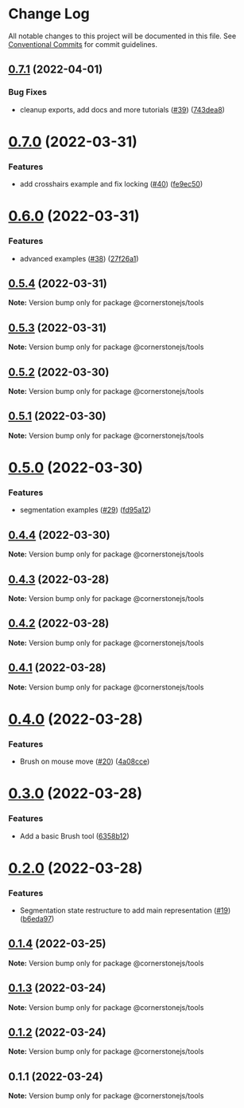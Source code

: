 # Change Log

All notable changes to this project will be documented in this file.
See [Conventional Commits](https://conventionalcommits.org) for commit guidelines.

## [0.7.1](https://github.com/PrecisionMetrics/cornerstone3d-FORPUBLIC/compare/@cornerstonejs/tools@0.7.0...@cornerstonejs/tools@0.7.1) (2022-04-01)


### Bug Fixes

* cleanup exports, add docs and more tutorials ([#39](https://github.com/PrecisionMetrics/cornerstone3d-FORPUBLIC/issues/39)) ([743dea8](https://github.com/PrecisionMetrics/cornerstone3d-FORPUBLIC/commit/743dea89c7a726c29d396756bdd991c81e561105))





# [0.7.0](https://github.com/PrecisionMetrics/cornerstone3d-FORPUBLIC/compare/@cornerstonejs/tools@0.6.0...@cornerstonejs/tools@0.7.0) (2022-03-31)


### Features

* add crosshairs example and fix locking ([#40](https://github.com/PrecisionMetrics/cornerstone3d-FORPUBLIC/issues/40)) ([fe9ec50](https://github.com/PrecisionMetrics/cornerstone3d-FORPUBLIC/commit/fe9ec50a61c16a2f3655b1dbb405fa7e2ec2438f))





# [0.6.0](https://github.com/PrecisionMetrics/cornerstone3d-FORPUBLIC/compare/@cornerstonejs/tools@0.5.4...@cornerstonejs/tools@0.6.0) (2022-03-31)


### Features

* advanced examples ([#38](https://github.com/PrecisionMetrics/cornerstone3d-FORPUBLIC/issues/38)) ([27f26a1](https://github.com/PrecisionMetrics/cornerstone3d-FORPUBLIC/commit/27f26a12a1712b7542cc66ab1d077cfb0da50a86))





## [0.5.4](https://github.com/PrecisionMetrics/cornerstone3d-FORPUBLIC/compare/@cornerstonejs/tools@0.5.3...@cornerstonejs/tools@0.5.4) (2022-03-31)

**Note:** Version bump only for package @cornerstonejs/tools





## [0.5.3](https://github.com/PrecisionMetrics/cornerstone3d-FORPUBLIC/compare/@cornerstonejs/tools@0.5.2...@cornerstonejs/tools@0.5.3) (2022-03-31)

**Note:** Version bump only for package @cornerstonejs/tools





## [0.5.2](https://github.com/PrecisionMetrics/cornerstone3d-FORPUBLIC/compare/@cornerstonejs/tools@0.5.1...@cornerstonejs/tools@0.5.2) (2022-03-30)

**Note:** Version bump only for package @cornerstonejs/tools





## [0.5.1](https://github.com/PrecisionMetrics/cornerstone3d-FORPUBLIC/compare/@cornerstonejs/tools@0.5.0...@cornerstonejs/tools@0.5.1) (2022-03-30)

**Note:** Version bump only for package @cornerstonejs/tools

# [0.5.0](https://github.com/PrecisionMetrics/cornerstone3d-FORPUBLIC/compare/@cornerstonejs/tools@0.4.4...@cornerstonejs/tools@0.5.0) (2022-03-30)

### Features

- segmentation examples ([#29](https://github.com/PrecisionMetrics/cornerstone3d-FORPUBLIC/issues/29)) ([fd95a12](https://github.com/PrecisionMetrics/cornerstone3d-FORPUBLIC/commit/fd95a12910ffe87a201d5eb94cbae32e95a8be8f))

## [0.4.4](https://github.com/PrecisionMetrics/cornerstone3d-FORPUBLIC/compare/@cornerstonejs/tools@0.4.3...@cornerstonejs/tools@0.4.4) (2022-03-30)

**Note:** Version bump only for package @cornerstonejs/tools

## [0.4.3](https://github.com/PrecisionMetrics/cornerstone3d-FORPUBLIC/compare/@cornerstonejs/tools@0.4.2...@cornerstonejs/tools@0.4.3) (2022-03-28)

**Note:** Version bump only for package @cornerstonejs/tools

## [0.4.2](https://github.com/PrecisionMetrics/cornerstone3d-FORPUBLIC/compare/@cornerstonejs/tools@0.4.1...@cornerstonejs/tools@0.4.2) (2022-03-28)

**Note:** Version bump only for package @cornerstonejs/tools

## [0.4.1](https://github.com/PrecisionMetrics/cornerstone3d-FORPUBLIC/compare/@cornerstonejs/tools@0.4.0...@cornerstonejs/tools@0.4.1) (2022-03-28)

**Note:** Version bump only for package @cornerstonejs/tools

# [0.4.0](https://github.com/PrecisionMetrics/cornerstone3d-FORPUBLIC/compare/@cornerstonejs/tools@0.3.0...@cornerstonejs/tools@0.4.0) (2022-03-28)

### Features

- Brush on mouse move ([#20](https://github.com/PrecisionMetrics/cornerstone3d-FORPUBLIC/issues/20)) ([4a08cce](https://github.com/PrecisionMetrics/cornerstone3d-FORPUBLIC/commit/4a08cce5e6cc2e9715367c233ab272bd259ca7d1))

# [0.3.0](https://github.com/PrecisionMetrics/cornerstone3d-FORPUBLIC/compare/@cornerstonejs/tools@0.2.0...@cornerstonejs/tools@0.3.0) (2022-03-28)

### Features

- Add a basic Brush tool ([6358b12](https://github.com/PrecisionMetrics/cornerstone3d-FORPUBLIC/commit/6358b126c9d03bd349f864cec53d22c92f8b1405))

# [0.2.0](https://github.com/PrecisionMetrics/cornerstone3d-FORPUBLIC/compare/@cornerstonejs/tools@0.1.4...@cornerstonejs/tools@0.2.0) (2022-03-28)

### Features

- Segmentation state restructure to add main representation ([#19](https://github.com/PrecisionMetrics/cornerstone3d-FORPUBLIC/issues/19)) ([b6eda97](https://github.com/PrecisionMetrics/cornerstone3d-FORPUBLIC/commit/b6eda97ab77ec244fd2e3a8c7d164efe78a4516f))

## [0.1.4](https://github.com/PrecisionMetrics/cornerstone3d-FORPUBLIC/compare/@cornerstonejs/tools@0.1.3...@cornerstonejs/tools@0.1.4) (2022-03-25)

**Note:** Version bump only for package @cornerstonejs/tools

## [0.1.3](https://github.com/PrecisionMetrics/cornerstone3d-FORPUBLIC/compare/@cornerstonejs/tools@0.1.2...@cornerstonejs/tools@0.1.3) (2022-03-24)

**Note:** Version bump only for package @cornerstonejs/tools

## [0.1.2](https://github.com/PrecisionMetrics/cornerstone3d-FORPUBLIC/compare/@cornerstonejs/tools@0.1.1...@cornerstonejs/tools@0.1.2) (2022-03-24)

**Note:** Version bump only for package @cornerstonejs/tools

## 0.1.1 (2022-03-24)

**Note:** Version bump only for package @cornerstonejs/tools
